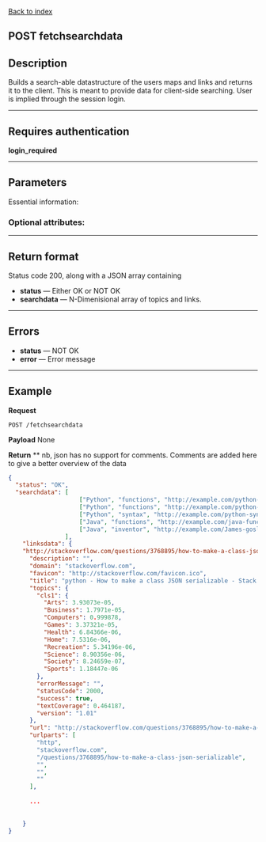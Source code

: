 [Back to index](api-reference.md)
## POST fetchsearchdata

## Description
Builds a search-able datastructure of the users maps and links and returns it to the client.
This is meant to provide data for client-side searching. User is implied through the
session login.

***

## Requires authentication
**login_required**

***

## Parameters
Essential information:


### Optional attributes:

***

## Return format
Status code 200, along with a JSON array containing 
- **status** — Either OK or NOT OK
- **searchdata** — N-Dimenisional array of topics and links.

***

## Errors
- **status** — NOT OK
- **error** — Error message

***

## Example
**Request**

    POST /fetchsearchdata

**Payload**
None


**Return**
** nb, json has no support for comments. Comments are added here to give a better overview of the data
``` json
{
  "status": "OK",
  "searchdata": [ 
                    ["Python", "functions", "http://example.com/python-functions"], 
                    ["Python", "functions", "http://example.com/python-use-def"], 
                    ["Python", "syntax", "http://example.com/python-syntax"],
                    ["Java", "functions", "http://example.com/java-functions"],
                    ["Java", "inventor", "http://example.com/James-gosling"]
                ],
    "linksdata": {
    "http://stackoverflow.com/questions/3768895/how-to-make-a-class-json-serializable": {
      "description": "", 
      "domain": "stackoverflow.com", 
      "favicon": "http://stackoverflow.com/favicon.ico", 
      "title": "python - How to make a class JSON serializable - Stack Overflow", 
      "topics": {
        "cls1": {
          "Arts": 3.93073e-05, 
          "Business": 1.7971e-05, 
          "Computers": 0.999878, 
          "Games": 3.37321e-05, 
          "Health": 6.84366e-06, 
          "Home": 7.5316e-06, 
          "Recreation": 5.34196e-06, 
          "Science": 8.90356e-06, 
          "Society": 8.24659e-07, 
          "Sports": 1.18447e-06
        }, 
        "errorMessage": "", 
        "statusCode": 2000, 
        "success": true, 
        "textCoverage": 0.464187, 
        "version": "1.01"
      }, 
      "url": "http://stackoverflow.com/questions/3768895/how-to-make-a-class-json-serializable", 
      "urlparts": [
        "http", 
        "stackoverflow.com", 
        "/questions/3768895/how-to-make-a-class-json-serializable", 
        "", 
        "", 
        ""
      ],
      
      ...
      
      
    }
}
```

